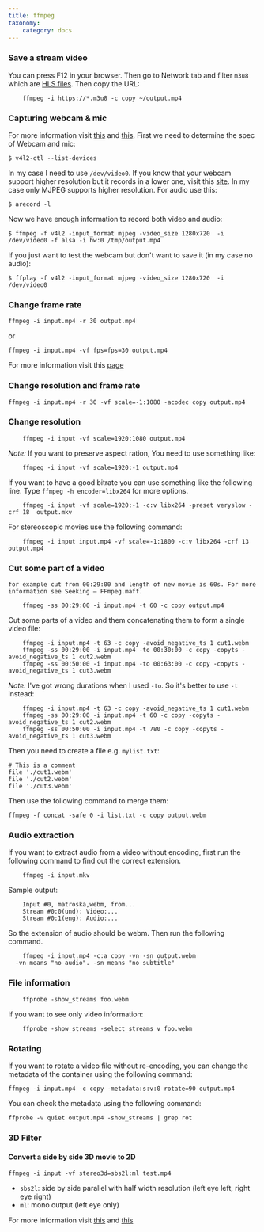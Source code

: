 ```yaml
---
title: ffmpeg
taxonomy:
    category: docs
---
```


### Save a stream video

You can press F12 in your browser. Then go to Network tab and filter `m3u8` which are [HLS files](https://en.wikipedia.org/wiki/HTTP_Live_Streaming). Then copy the URL:

```
    ffmpeg -i https://*.m3u8 -c copy ~/output.mp4
```

### Capturing webcam & mic

For more information visit [this](https://trac.ffmpeg.org/wiki/Capture/Webcam) and [this](https://trac.ffmpeg.org/wiki/Capture/ALSA). First we need to determine the spec of Webcam and mic:

```
$ v4l2-ctl --list-devices

```

In my case I need to use `/dev/video0`. If you know that your webcam support higher resolution but it records in a lower one, visit this [site](https://superuser.com/questions/494575/ffmpeg-open-webcam-using-yuyv-but-i-want-mjpeg). In my case only MJPEG supports higher resolution. For audio use this:

```
$ arecord -l
```

Now we have enough information to record both video and audio:

```
$ ffmpeg -f v4l2 -input_format mjpeg -video_size 1280x720  -i /dev/video0 -f alsa -i hw:0 /tmp/output.mp4
```

If you just want to test the webcam but don't want to save it (in my case no audio):

```
$ ffplay -f v4l2 -input_format mjpeg -video_size 1280x720  -i /dev/video0
```

### Change frame rate

```
ffmpeg -i input.mp4 -r 30 output.mp4
```    

or

```
ffmpeg -i input.mp4 -vf fps=fps=30 output.mp4
```

For more information visit this [page](https://trac.ffmpeg.org/wiki/ChangingFrameRate)

### Change resolution and frame rate

```
ffmpeg -i input.mp4 -r 30 -vf scale=-1:1080 -acodec copy output.mp4
```

### Change resolution
```
    ffmpeg -i input -vf scale=1920:1080 output.mp4
```    
  *Note:* If you want to preserve aspect ration, You need to use something like:
```
    ffmpeg -i input -vf scale=1920:-1 output.mp4
```    
  If you want to have a good bitrate you can use something like the following line.
  Type `ffmpeg -h encoder=libx264` for more options.
```  
    ffmpeg -i input -vf scale=1920:-1 -c:v libx264 -preset veryslow -crf 18  output.mkv
```    
  For stereoscopic movies use the following command:
```  
    ffmpeg -i input input.mp4 -vf scale=-1:1800 -c:v libx264 -crf 13  output.mp4
```    
### Cut some part of a video
    for example cut from 00:29:00 and length of new movie is 60s. For more
    information see Seeking – FFmpeg.maff.
```    
    ffmpeg -ss 00:29:00 -i input.mp4 -t 60 -c copy output.mp4
```    
Cut some parts of a video and them concatenating them to form a single video file:
```
    ffmpeg -i input.mp4 -t 63 -c copy -avoid_negative_ts 1 cut1.webm
    ffmpeg -ss 00:29:00 -i input.mp4 -to 00:30:00 -c copy -copyts -avoid_negative_ts 1 cut2.webm
    ffmpeg -ss 00:50:00 -i input.mp4 -to 00:63:00 -c copy -copyts -avoid_negative_ts 1 cut3.webm
```
*Note:* I've got wrong durations when I used `-to`. So it's better to use `-t` instead:
```
    ffmpeg -i input.mp4 -t 63 -c copy -avoid_negative_ts 1 cut1.webm
    ffmpeg -ss 00:29:00 -i input.mp4 -t 60 -c copy -copyts -avoid_negative_ts 1 cut2.webm
    ffmpeg -ss 00:50:00 -i input.mp4 -t 780 -c copy -copyts -avoid_negative_ts 1 cut3.webm
```
Then you need to create a file e.g. `mylist.txt`:
```
# This is a comment
file './cut1.webm'
file './cut2.webm'
file './cut3.webm'
```
Then use the following command to merge them:
```
ffmpeg -f concat -safe 0 -i list.txt -c copy output.webm
```
### Audio extraction
If you want to extract audio from a video without encoding, first run the following
  command to find out the correct extension.
```  
    ffmpeg -i input.mkv
```    
  Sample output:
```  
    Input #0, matroska,webm, from...
    Stream #0:0(und): Video:...
    Stream #0:1(eng): Audio:...
```

  So the extension of audio should be webm. Then run the following command.   
```  
    ffmpeg -i input.mp4 -c:a copy -vn -sn output.webm
  -vn means "no audio". -sn means "no subtitle"
```

### File information
```
    ffprobe -show_streams foo.webm
```    
  If you want to see only video information:
```  
    ffprobe -show_streams -select_streams v foo.webm
```    
### Rotating
If you want to rotate a video file without re-encoding, you can change the metadata of the container using the following command:

```
ffmpeg -i input.mp4 -c copy -metadata:s:v:0 rotate=90 output.mp4
```
You can check the metadata using the following command:
```
ffprobe -v quiet output.mp4 -show_streams | grep rot
```

### 3D Filter

#### Convert a side by side 3D movie to 2D

```
ffmpeg -i input -vf stereo3d=sbs2l:ml test.mp4
```
* `sbs2l`: side by side parallel with half width resolution (left eye left, right eye right)
* `ml`: mono output (left eye only)

For more information visit [this](https://trac.ffmpeg.org/wiki/Stereoscopic) and [this](https://ffmpeg.org/ffmpeg-filters.html#stereo3d)
